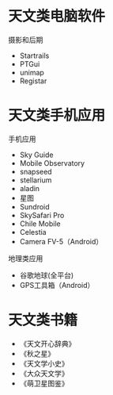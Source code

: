 # 天文类电脑软件

摄影和后期
- Startrails
- PTGui
- unimap
- Registar

# 天文类手机应用

手机应用
- Sky Guide
- Mobile Observatory
- snapseed
- stellarium
- aladin
- 星图
- Sundroid
- SkySafari Pro
- Chile Mobile
- Celestia
- Camera FV-5（Android）

地理类应用
- 谷歌地球(全平台)
- GPS工具箱（Android）

# 天文类书籍

- 《天文开心辞典》
- 《秋之星》
- 《天文学小史》
- 《大众天文学》
- 《萌卫星图鉴》
